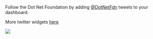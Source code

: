 Follow the Dot Net Foundation by adding [@DotNetFdn](https://twitter.com/DotNetFdn) tweets to your dashboard.

More twitter widgets [here](https://marketplace.visualstudio.com/search?term=trevellick&target=VSTS&category=All%20categories&sortBy=Downloads)


![](https://github.com/GregTrevellick/VsixTwitterWidget/blob/master/Src/@DotNetFdn/artefacts/Screenshot.png?raw=true)